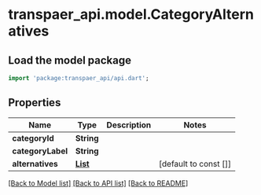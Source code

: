 # transpaer_api.model.CategoryAlternatives

## Load the model package
```dart
import 'package:transpaer_api/api.dart';
```

## Properties
Name | Type | Description | Notes
------------ | ------------- | ------------- | -------------
**categoryId** | **String** |  | 
**categoryLabel** | **String** |  | 
**alternatives** | [**List<ProductShort>**](ProductShort.md) |  | [default to const []]

[[Back to Model list]](../README.md#documentation-for-models) [[Back to API list]](../README.md#documentation-for-api-endpoints) [[Back to README]](../README.md)


